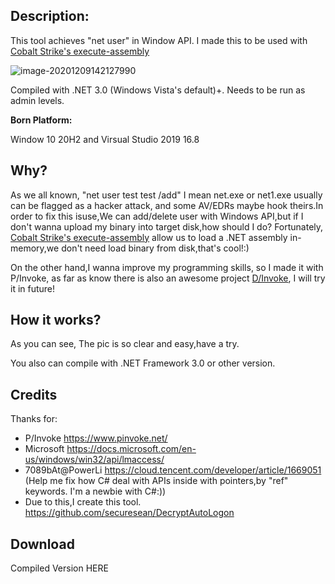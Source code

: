 ## Description:

This tool achieves "net user" in Window API. I made this to be used with [Cobalt Strike's execute-assembly](https://blog.cobaltstrike.com/2018/04/09/cobalt-strike-3-11-the-snake-that-eats-its-tail/)

![image-20201209142127990](README.assets/image-20201209142127990.png)

Compiled with .NET 3.0 (Windows Vista's default)+. Needs to be run as admin levels.

**Born Platform:**

Window 10 20H2 and Virsual Studio 2019 16.8

## Why?

As we all known, "net user test test /add" I mean net.exe or net1.exe usually can be flagged as a hacker attack, and  some AV/EDRs maybe hook theirs.In order to fix this isuse,We can add/delete user with Windows API,but if I don't wanna upload my binary into target disk,how should I do? Fortunately, [Cobalt Strike's execute-assembly](https://blog.cobaltstrike.com/2018/04/09/cobalt-strike-3-11-the-snake-that-eats-its-tail/) allow us to load a .NET assembly in-memory,we don't need load binary from disk,that's cool!:) 

On the other hand,I wanna improve my programming skills, so I made it with P/Invoke, as far as know there is also an awesome project [D/Invoke](https://thewover.github.io/Dynamic-Invoke/), I will try it in future!

## How it works?

As you can see, The pic is so clear and easy,have a try.

You also can compile with .NET Framework 3.0 or other version.

## Credits

Thanks for:

* P/Invoke https://www.pinvoke.net/
* Microsoft https://docs.microsoft.com/en-us/windows/win32/api/lmaccess/
* 7089bAt@PowerLi https://cloud.tencent.com/developer/article/1669051 (Help me fix how C# deal with APIs inside with pointers,by "ref" keywords. I'm a newbie with C#:))
* Due to this,I create this tool. https://github.com/securesean/DecryptAutoLogon

## Download

Compiled Version HERE



